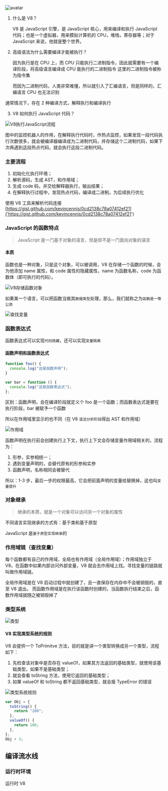 ![avatar](./img/V8图谱.jpg)

1. 什么是 V8？

   V8 是 JavaScript 引擎，是 JavaScript 核心，用来编译和执行 JavaScript 代码；也是一个虚拟器，用来模拟计算机的 CPU，堆栈，寄存器等；对于 JavaScript 来说，他就是整个世界。

2. 高级语法为什么需要编译才能被执行？

   因为执行是在 CPU 上，而 CPU 只能执行二进制指令，因此就需要有一个编译阶段，将高级语言编译成 CPU 能执行的二进制指令
   这里的二进制指令被称为指令集

   而因为二进制代码，人类非常难懂，所以就引入了汇编语言，但是同样的，汇编语言 CPU 也无法识别

通常情况下，存在 2 种编译方式，解释执行和编译执行

3. V8 如何执行 JavaScript 代码？

![V8执行JavaScript流程](./img/V8编译流水线.png)

图中的监控机器人的作用，在解释执行代码时，作热点监控，如果发现一段代码执行次数很多，就会被编译器编译成为二进制代码，并存储这个二进制代码，如果下次再遇到这段热点代码，就会执行这段二进制代码。

### 主要流程

1. 初始化化执行环境；
2. 解析源码，生成 AST，和作用域；
3. 生成 code 码，并交给解释器执行，输出结果；
4. 在解释执行过程中，发现热点代码，编译成二进制，为后续执行优化

使用 V8 工具来解析代码连接 [https://gist.github.com/kevincennis/0cd2138c78a07412ef21]('https://gist.github.com/kevincennis/0cd2138c78a07412ef21')

### JavaScript 的函数特点

> JavaScript 是一门基于对象的语言，但是却不是一门面向对象的语言

#### 本质

函数也是一种对象，只是这个对象，可以被调用，V8 在存储一个函数的时候，会为他添加 name 属性，和 code 属性的隐藏属性，name 为函数名称，code 为函数体（即可执行的代码）。

![V8存储函数对象](./img/V8存储函数对象.jpg)

如果某一个语言，可以把函数当做其`数据类型`处理，那么，我们就称之为`函数是一等公民`

![查找变量](./img/查找变量.jpg)

### 函数表达式

函数表达式可以实现`代码隐藏`，还可以实现`变量隔离`

#### 函数声明和函数表达式

```js
function foo() {
  console.log("这是函数声明");
}

var bar = function () {
  console.log("这是函数表达式");
};
```

区别：函数声明，会在编译阶段就定义个 foo 是一个函数；而函数表达式是要在执行阶段，bar 被赋予一个函数

所以在作用域里显示的也不同（在 V8 `语法分析阶段`得出 AST 和作用域）

![作用域](./img/作用域.jpg)

函数声明在执行前会创建执行上下文，执行上下文会存储变量作用域相关的，流程为：

1. 形参，实参相统一；
2. 遇到变量声明的，会替代原有的形参和实参
3. 函数声明，名称相同会被替代

所以：1-3 步，最后一步的权限最高，它会把前面声明的变量给替换掉，这也叫`变量提升`

### 对象继承

> 继承的本质，就是一个对象可以访问另一个对象的属性

不同语言实现继承的方式有：基于类和基于原型

JavaScript 是`基于原型实现继承`的

### 作用域链（查找变量）

每个函数都有自己的作用域，全局也有作用域（全局作用域）；作用域独立于 V8，在函数中如果内部访问外部变量，V8 就会去作用域上找。寻找变量的链路就叫做作用域链。

全局作用域是在 V8 启动过程中就创建了，且一直保存在内存中不会被销毁的，直至 V8 退出。 而函数作用域是在执行该函数时创建的，当函数执行结束之后，函数作用域就随之被销毁掉了

### 类型系统

![类型](./img/类型.jpg)

#### V8 实现类型系统的规则

V8 会提供一个 ToPrimitve 方法，目的就是讲一个类型转换成另一个类型，流程如下：

1. 先检查该对象中是否存在 valueOf，如果其方法返回的基础类型，就使用该基础类型，如果不是基础类型；
2. 就会查看 toString 方法，使用它返回的基础类型；
3. 如果 valueOf 和 toString 都不返回基础类型，就会报 TypeError 的错误

![类型系统规则](./img/类型系统规则.jpg)

```js
var Obj = {
  toString() {
    return "200";
  },
  valueOf() {
    return 100;
  },
};
Obj + 3;
```

## 编译流水线

### 运行时环境

运行时 V8
